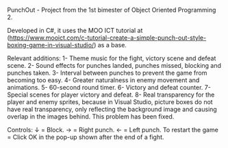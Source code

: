PunchOut - Project from the 1st bimester of Object Oriented Programming 2.

Developed in C#, it uses the MOO ICT tutorial at (https://www.mooict.com/c-tutorial-create-a-simple-punch-out-style-boxing-game-in-visual-studio/) as a base.

Relevant additions:
1- Theme music for the fight, victory scene and defeat scene.
2- Sound effects for punches landed, punches missed, blocking and punches taken.
3- Interval between punches to prevent the game from becoming too easy.
4- Greater naturalness in enemy movement and animations.
5- 60-second round timer.
6- Victory and defeat counter.
7- Special scenes for player victory and defeat.
8- Real transparency for the player and enemy sprites, because in Visual Studio, picture boxes do not have real transparency, only reflecting the background image and causing overlap in the images behind. This problem has been fixed.

Controls:
↓ = Block.
→ = Right punch.
← = Left punch.
To restart the game = Click OK in the pop-up shown after the end of a fight.
